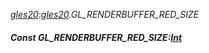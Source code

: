 _[gles20](../../modules/gles20/gles20-module.md):[gles20](../../modules/gles20/gles20-module.md).GL\_RENDERBUFFER\_RED\_SIZE_
##### Const GL\_RENDERBUFFER\_RED\_SIZE:[Int](../../modules/wonkey/wonkey-types-int.md)
